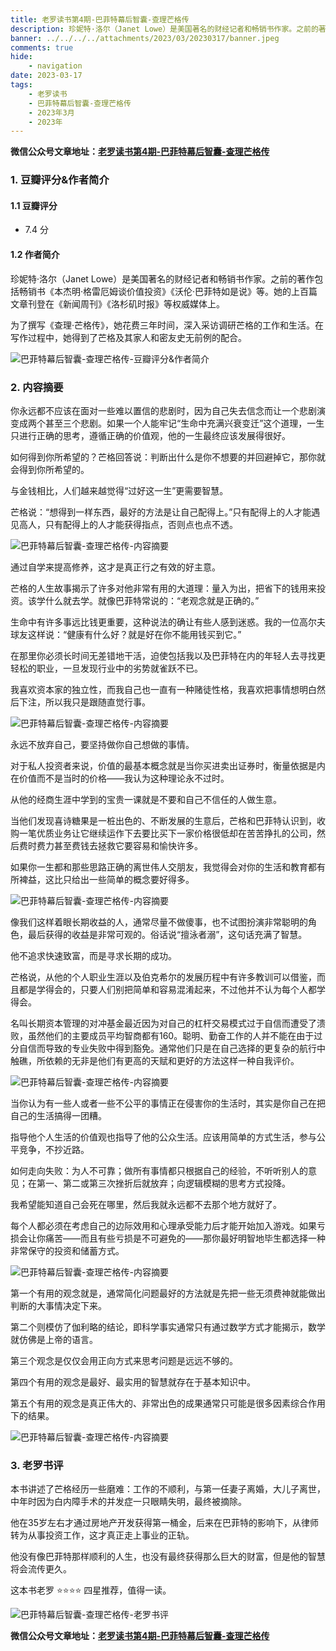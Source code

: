 ```yaml
---
title: 老罗读书第4期-巴菲特幕后智囊-查理芒格传
description: 珍妮特·洛尔（Janet Lowe）是美国著名的财经记者和畅销书作家。之前的著作包括畅销书《本杰明·格雷厄姆谈价值投资》《沃伦·巴菲特如是说》等。她的上百篇文章刊登在《新闻周刊》《洛杉矶时报》等权威媒体上。为了撰写《查理·芒格传》，她花费三年时间，深入采访调研芒格的工作和生活。在写作过程中，她得到了芒格及其家人和密友史无前例的配合。
banner: ../../../../attachments/2023/03/20230317/banner.jpeg
comments: true
hide:
    - navigation
date: 2023-03-17
tags:
    - 老罗读书
    - 巴菲特幕后智囊-查理芒格传
    - 2023年3月
    - 2023年
---
```


__微信公众号文章地址：[老罗读书第4期-巴菲特幕后智囊-查理芒格传](https://mp.weixin.qq.com/s/O8klo-L5-o1JPD7gfAEaUQ)__

### 1. 豆瓣评分&作者简介

#### 1.1 豆瓣评分

+ 7.4 分

#### 1.2 作者简介

珍妮特·洛尔（Janet Lowe）是美国著名的财经记者和畅销书作家。之前的著作包括畅销书《本杰明·格雷厄姆谈价值投资》《沃伦·巴菲特如是说》等。她的上百篇文章刊登在《新闻周刊》《洛杉矶时报》等权威媒体上。

为了撰写《查理·芒格传》，她花费三年时间，深入采访调研芒格的工作和生活。在写作过程中，她得到了芒格及其家人和密友史无前例的配合。

![巴菲特幕后智囊-查理芒格传-豆瓣评分&作者简介](../../../attachments/2023/03/20230317/1.jpeg)

### 2. 内容摘要

你永远都不应该在面对一些难以置信的悲剧时，因为自己失去信念而让一个悲剧演变成两个甚至三个悲剧。如果一个人能牢记“生命中充满兴衰变迁”这个道理，一生只进行正确的思考，遵循正确的价值观，他的一生最终应该发展得很好。

如何得到你所希望的？芒格回答说：判断出什么是你不想要的并回避掉它，那你就会得到你所希望的。

与金钱相比，人们越来越觉得“过好这一生”更需要智慧。

芒格说：“想得到一样东西，最好的方法是让自己配得上。”只有配得上的人才能遇见高人，只有配得上的人才能获得指点，否则点也点不透。

![巴菲特幕后智囊-查理芒格传-内容摘要](../../../attachments/2023/03/20230317/2.jpeg)

通过自学来提高修养，这才是真正行之有效的好主意。

芒格的人生故事揭示了许多对他非常有用的大道理：量入为出，把省下的钱用来投资。该学什么就去学。就像巴菲特常说的：“老观念就是正确的。”

生命中有许多事远比钱更重要，这种说法的确让有些人感到迷惑。我的一位高尔夫球友这样说：“健康有什么好？就是好在你不能用钱买到它。”

在那里你必须长时间无差错地干活，迫使包括我以及巴菲特在内的年轻人去寻找更轻松的职业，一旦发现行业中的劣势就雀跃不已。

我喜欢资本家的独立性，而我自己也一直有一种赌徒性格，我喜欢把事情想明白然后下注，所以我只是跟随直觉行事。

![巴菲特幕后智囊-查理芒格传-内容摘要](../../../attachments/2023/03/20230317/3.jpeg)

永远不放弃自己，要坚持做你自己想做的事情。

对于私人投资者来说，价值的最基本概念就是当你买进卖出证券时，衡量依据是内在价值而不是当时的价格——我认为这种理论永不过时。

从他的经商生涯中学到的宝贵一课就是不要和自己不信任的人做生意。

当他们发现喜诗糖果是一桩出色的、不断发展的生意后，芒格和巴菲特认识到，收购一笔优质业务让它继续运作下去要比买下一家价格很低却在苦苦挣扎的公司，然后费时费力甚至费钱去拯救它要容易和愉快许多。

如果你一生都和那些思路正确的离世伟人交朋友，我觉得会对你的生活和教育都有所裨益，这比只给出一些简单的概念要好得多。

![巴菲特幕后智囊-查理芒格传-内容摘要](../../../attachments/2023/03/20230317/4.jpeg)

像我们这样着眼长期收益的人，通常尽量不做傻事，也不试图扮演非常聪明的角色，最后获得的收益是非常可观的。俗话说“擅泳者溺”，这句话充满了智慧。

他不追求快速致富，而是寻求长期的成功。

芒格说，从他的个人职业生涯以及伯克希尔的发展历程中有许多教训可以借鉴，而且都是学得会的，只要人们别把简单和容易混淆起来，不过他并不认为每个人都学得会。

名叫长期资本管理的对冲基金最近因为对自己的杠杆交易模式过于自信而遭受了溃败，虽然他们的主要成员平均智商都有160。聪明、勤奋工作的人并不能在由于过分自信而导致的专业失败中得到豁免。通常他们只是在自己选择的更复杂的航行中触礁，所依赖的无非是他们有更高的天赋和更好的方法这样一种自我评价。

![巴菲特幕后智囊-查理芒格传-内容摘要](../../../attachments/2023/03/20230317/5.jpeg)

当你认为有一些人或者一些不公平的事情正在侵害你的生活时，其实是你自己在把自己的生活搞得一团糟。

指导他个人生活的价值观也指导了他的公众生活。应该用简单的方式生活，参与公平竞争，不抄近路。

如何走向失败：为人不可靠；做所有事情都只根据自己的经验，不听听别人的意见；在第一、第二或第三次挫折后就放弃；向逻辑模糊的思考方式投降。

我希望能知道自己会死在哪里，然后我就永远都不去那个地方就好了。

每个人都必须在考虑自己的边际效用和心理承受能力后才能开始加入游戏。如果亏损会让你痛苦——而且有些亏损是不可避免的——那你最好明智地毕生都选择一种非常保守的投资和储蓄方式。

![巴菲特幕后智囊-查理芒格传-内容摘要](../../../attachments/2023/03/20230317/6.jpeg)

第一个有用的观念就是，通常简化问题最好的方法就是先把一些无须费神就能做出判断的大事情决定下来。

第二个则模仿了伽利略的结论，即科学事实通常只有通过数学方式才能揭示，数学就仿佛是上帝的语言。

第三个观念是仅仅会用正向方式来思考问题是远远不够的。

第四个有用的观念是最好、最实用的智慧就存在于基本知识中。

第五个有用的观念是真正伟大的、非常出色的成果通常只可能是很多因素综合作用下的结果。

![巴菲特幕后智囊-查理芒格传-内容摘要](../../../attachments/2023/03/20230317/7.jpeg)

### 3. 老罗书评

本书讲述了芒格经历一些磨难：工作的不顺利，与第一任妻子离婚，大儿子离世，中年时因为白内障手术的并发症一只眼睛失明，最终被摘除。

他在35岁左右才通过房地产开发获得第一桶金，后来在巴菲特的影响下，从律师转为从事投资工作，这才真正走上事业的正轨。

他没有像巴菲特那样顺利的人生，也没有最终获得那么巨大的财富，但是他的智慧将会流传更久。

这本书老罗 ⭐️⭐️⭐️⭐️ 四星推荐，值得一读。

![巴菲特幕后智囊-查理芒格传-老罗书评](../../../attachments/2023/03/20230317/8.jpeg)

__微信公众号文章地址：[老罗读书第4期-巴菲特幕后智囊-查理芒格传](https://mp.weixin.qq.com/s/O8klo-L5-o1JPD7gfAEaUQ)__